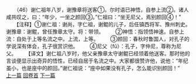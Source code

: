 　　（46）谢仁祖年八岁，谢豫章将送客①。尔时语已神悟，自参上流②。诸人咸共叹之，曰：“年少，一坐之颜回③。”仁祖曰：“坐无尼父，焉别颜回④！”
　　【注释】①谢仁祖：谢尚，字仁祖，谢鲲的儿子，后任镇西将军、豫州刺史。谢豫章：谢鲲，曾任豫章太守。将：带领。
　　②神悟：指领悟神速。自参上流：自处于上等名流之中。上流，上等。
　　③颜回：春秋时鲁国人，对孔子的学说深有体会，孔子很赏识他。
　　④尼父（fǔ）：孔子，字仲尼，尊称为尼父。
　　【译文】谢仁祖八岁时，他父亲豫章太守谢鲲已经领着他送客。那时他的言谈便显示出奇异的悟性，已经自居于名流之中。大家都很赞许他，说他：“年纪虽小，也是座中的颜回。”谢仁祖说：“座中如果没有孔子，怎么能识别颜回！”
<br>[上一篇](02_045) [回卷首](02_000) [下一篇](02_047)
